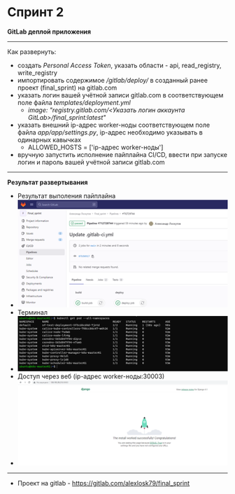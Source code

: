# Спринт 2
**GitLab деплой приложения**
___
Как развернуть:
- создать _Personal Access Token_, указать области - api, read_registry, write_registry
- импортировать содержимое _/gitlab/deploy/_ в созданный ранее проект (final_sprint) на gitlab.com
- указать логин вашей учётной записи gitlab.com в соответствующем поле файла _templates/deployment.yml_
  - _image: "registry.gitlab.com/<Указать логин аккаунта GitLab>/final_sprint:latest"_
- указать внешний ip-адрес worker-ноды соответствующем поле файла _app/app/settings.py_, ip-адрес необходимо указывать в одинарных кавычках
  - ALLOWED_HOSTS = ['ip-адрес worker-ноды']
- вручную запустить исполнение пайплайна CI/CD, ввести при запуске логин и пароль вашей учётной записи gitlab.com
___
**Результат развертывания**
- Результат выполения пайплайна
- ![gitlab_pipeline](./images/gitlab_pipeline.PNG)
- Терминал
- ![k8s_app_deploy](./images/k8s_app_deploy.PNG)
- Доступ через веб (ip-адрес worker-ноды:30003)
- ![k8s_app_web](./images/k8s_app_web.PNG)
___
- Проект на gitlab - https://gitlab.com/alexlosk79/final_sprint
